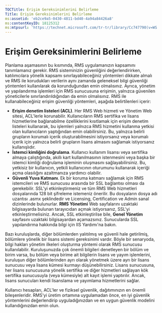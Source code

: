 ```yaml
---
TOCTitle: Erişim Gereksinimlerini Belirleme
Title: Erişim Gereksinimlerini Belirleme
ms:assetid: 'eb2ce9a5-0430-4811-bd40-4a94a84426a8'
ms:contentKeyID: 18125312
ms:mtpsurl: 'https://technet.microsoft.com/tr-tr/library/Cc747790(v=WS.10)'
---
```


Erişim Gereksinimlerini Belirleme
=================================

Planlama aşamasının bu kısmında, RMS uygulamanızın kapsamını tanımlamanız gerekir. RMS sisteminizin güvenliğini değerlendirirken, katılımcılara yönelik kapsamı sınırlayabileceğiniz yöntemleri dikkate almalı ve RMS ile korudukları verilerin aynı zamanda geleneksel bilgi güvenliği yöntemleri kullanılarak da korunduğundan emin olmalısınız. Ayrıca, yönetim ve yapılandırma işlemleri için RMS sunucusuna erişimin, yalnızca güvenilen yöneticilerle sınırlandırıldığından da emin olmalısınız. RMS ile kullanabileceğiniz erişim güvenliği yöntemleri, aşağıda belirtilenleri içerir:

-   **Erişim denetim listeleri (ACL)**. Her RMS Web hizmeti ve Yönetim Web sitesi, ACL'lerle korunabilir. Kullanıcıların RMS sertifika ve lisans hizmetlerine bağlanabilme özelliklerini kısıtlamak için erişim denetim listeleri kullanarak, bu işlemleri yalnızca RMS hizmetini kullanma yetkisi olan kullanıcıların yaptığından emin olabilirsiniz. Bu, yalnızca belirli grupların korumalı içerik oluşturabilmesini istiyorsanız veya korumalı içerik için yalnızca belirli grupların lisans almasını sağlamak istiyorsanız kullanışlıdır.
-   **İstemci kimliğini doğrulama**. Kullanıcı kullanım lisansı veya sertifika almaya çalıştığında, akıllı kart kullanılmasının istenmesini veya başka bir istemci kimliği doğrulama işleminin oluşmasını sağlayabilirsiniz. Bu, yetkisiz bir kullanıcın, yetkili kullanıcının oturumunu kullanarak içeriği açma olasılığını azaltmanıza yardımcı olabilir.
-   **Güvenli Yuva Katmanı**. Ek bir koruma katmanı sağlamak için RMS istemcileri ve RMS sunucusu arasında bir SSL bağlantısı olması da gerekebilir. SSL'yi etkinleştirmeniz ve tüm RMS Web hizmetleri dosyalarında 128 bit şifreleme istemeniz önerilir. Bu dosyaların dosya adı uzantısı .asmx şeklindedir ve Licensing, Certification ve Admin sanal dizinlerinde bulunurlar. **RMS Yönetimi** Web sayfalarını uzaktaki bilgisayarda bulunan tarayıcıdan açmak istiyorsanız, SSL'yi etkinleştirmelisiniz. Ancak, SSL etkinleştirilse bile, **Genel Yönetim** sayfasını uzaktaki bilgisayardan açamazsınız.
    Sunucularda SSL yapılandırma hakkında bilgi için IIS Yardımı'na bakın.

Bazı kuruluşlarda, diğer bölümlerden yalıtılmış ve güvenli hale getirilmiş, bölümlere yönelik bir lisans sistemi gereksinimi vardır. Böyle bir senaryoda, bilgi hakları yönetim ilkeleri oluşturma yöntemi olarak RMS sunucusu kullanılabilir. Kuruluşunuzda çok önemli bilgileri denetleyen bir bölüm ve birim varsa, bu bölüm veya birime ait bilgilerin lisans ve yayım işlemlerini, kuruluşun diğer bölümlerinden ayrı olarak yönetmek üzere ayrı bir lisans sunucusu veya lisans kümesi kurmayı düşünebilirsiniz. Lisans sunucusuna, her lisans sunucusuna yönelik sertifika ve diğer hizmetleri sağlayan kök sertifika sunucusuyla (veya kümesiyle) alt kayıt işlemi yaptırılır. Ancak, lisans sunucuları kendi lisanslama ve yayımlama hizmetlerini sağlar.

Kullanıcı hesapları, ACL'ler ve fiziksel güvenlik, dağıtımınızın en önemli bileşenleridir. RMS'yi üretim ortamına uygulamadan önce, en iyi güvenlik yöntemlerini değerlendirip uyguladığınızdan ve en uygun güvenlik modelini kullandığınızdan emin olun.
